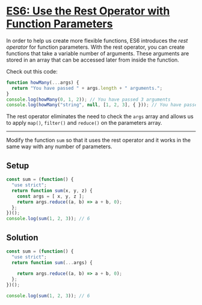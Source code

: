 # [ES6: Use the Rest Operator with Function Parameters](https://learn.freecodecamp.org/javascript-algorithms-and-data-structures/es6/use-the-rest-operator-with-function-parameters)

In order to help us create more flexible functions, ES6 introduces the _rest operator_ for function parameters. With the rest operator, you can create functions that take a variable number of arguments. These arguments are stored in an array that can be accessed later from inside the function.

Check out this code:

```js
function howMany(...args) {
  return "You have passed " + args.length + " arguments.";
}
console.log(howMany(0, 1, 2)); // You have passed 3 arguments
console.log(howMany("string", null, [1, 2, 3], { })); // You have passed 4 arguments.
```

The rest operator eliminates the need to check the `args` array and allows us to apply `map()`, `filter()` and `reduce()` on the parameters array.

---

Modify the function `sum` so that it uses the rest operator and it works in the same way with any number of parameters.

## Setup
```js
const sum = (function() {
  "use strict";
  return function sum(x, y, z) {
    const args = [ x, y, z ];
    return args.reduce((a, b) => a + b, 0);
  };
})();
console.log(sum(1, 2, 3)); // 6
```

## Solution
```js
const sum = (function() {
  "use strict";
  return function sum(...args) {
    
    return args.reduce((a, b) => a + b, 0);
  };
})();

console.log(sum(1, 2, 3)); // 6
```